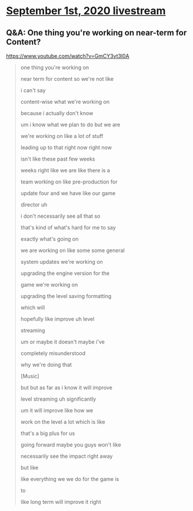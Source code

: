 # [September 1st, 2020 livestream](../2020-09-01.md)
## Q&A: One thing you're working on near-term for Content?
https://www.youtube.com/watch?v=GmCY3vt3l0A
> one thing you're working on
> 
> near term for content so we're not like
> 
> i can't say
> 
> content-wise what we're working on
> 
> because i actually don't know
> 
> um i know what we plan to do but we are
> 
> we're working on like a lot of stuff
> 
> leading up to that right now right now
> 
> isn't like these past few weeks
> 
> weeks right like we are like there is a
> 
> team working on like pre-production for
> 
> update four and we have like our game
> 
> director uh
> 
> i don't necessarily see all that so
> 
> that's kind of what's hard for me to say
> 
> exactly what's going on
> 
> we are working on like some some general
> 
> system updates we're working on
> 
> upgrading the engine version for the
> 
> game we're working on
> 
> upgrading the level saving formatting
> 
> which will
> 
> hopefully like improve uh level
> 
> streaming
> 
> um or maybe it doesn't maybe i've
> 
> completely misunderstood
> 
> why we're doing that
> 
> [Music]
> 
> but but as far as i know it will improve
> 
> level streaming uh significantly
> 
> um it will improve like how we
> 
> work on the level a lot which is like
> 
> that's a big plus for us
> 
> going forward maybe you guys won't like
> 
> necessarily see the impact right away
> 
> but like
> 
> like everything we we do for the game is
> 
> to
> 
> like long term will improve it right
> 
